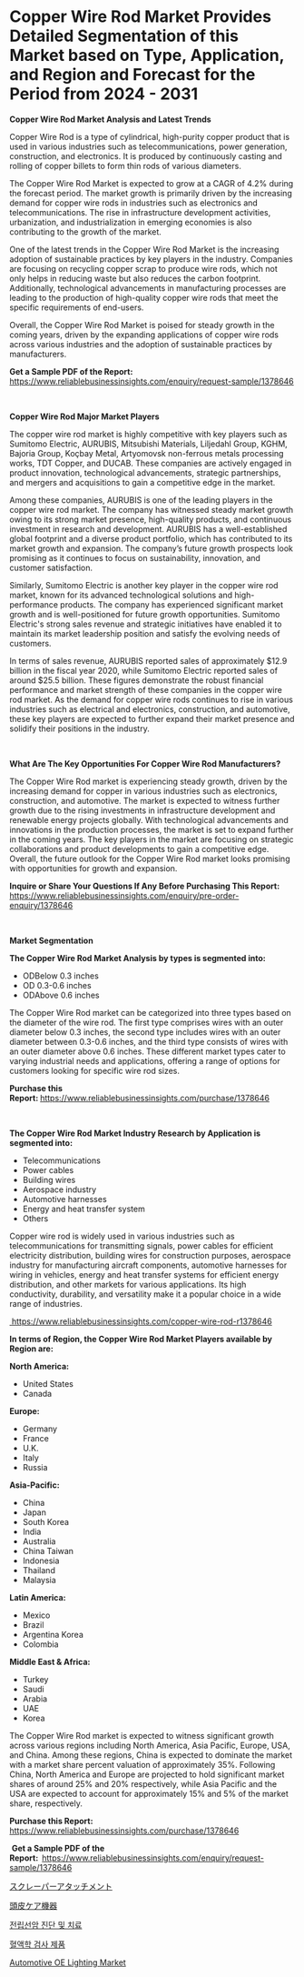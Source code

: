 <p><h1>Copper Wire Rod Market Provides Detailed Segmentation of this Market based on Type, Application, and Region and Forecast for the Period from 2024 - 2031</h1></p><p><strong>Copper Wire Rod Market Analysis and Latest Trends</strong></p>
<p><p>Copper Wire Rod is a type of cylindrical, high-purity copper product that is used in various industries such as telecommunications, power generation, construction, and electronics. It is produced by continuously casting and rolling of copper billets to form thin rods of various diameters.</p><p>The Copper Wire Rod Market is expected to grow at a CAGR of 4.2% during the forecast period. The market growth is primarily driven by the increasing demand for copper wire rods in industries such as electronics and telecommunications. The rise in infrastructure development activities, urbanization, and industrialization in emerging economies is also contributing to the growth of the market.</p><p>One of the latest trends in the Copper Wire Rod Market is the increasing adoption of sustainable practices by key players in the industry. Companies are focusing on recycling copper scrap to produce wire rods, which not only helps in reducing waste but also reduces the carbon footprint. Additionally, technological advancements in manufacturing processes are leading to the production of high-quality copper wire rods that meet the specific requirements of end-users.</p><p>Overall, the Copper Wire Rod Market is poised for steady growth in the coming years, driven by the expanding applications of copper wire rods across various industries and the adoption of sustainable practices by manufacturers.</p></p>
<p><strong>Get a Sample PDF of the Report:&nbsp;</strong> <a href="https://www.reliablebusinessinsights.com/enquiry/request-sample/1378646">https://www.reliablebusinessinsights.com/enquiry/request-sample/1378646</a></p>
<p>&nbsp;</p>
<p><strong>Copper Wire Rod Major Market Players</strong></p>
<p><p>The copper wire rod market is highly competitive with key players such as Sumitomo Electric, AURUBIS, Mitsubishi Materials, Liljedahl Group, KGHM, Bajoria Group, Koçbay Metal, Artyomovsk non-ferrous metals processing works, TDT Copper, and DUCAB. These companies are actively engaged in product innovation, technological advancements, strategic partnerships, and mergers and acquisitions to gain a competitive edge in the market.</p><p>Among these companies, AURUBIS is one of the leading players in the copper wire rod market. The company has witnessed steady market growth owing to its strong market presence, high-quality products, and continuous investment in research and development. AURUBIS has a well-established global footprint and a diverse product portfolio, which has contributed to its market growth and expansion. The company’s future growth prospects look promising as it continues to focus on sustainability, innovation, and customer satisfaction.</p><p>Similarly, Sumitomo Electric is another key player in the copper wire rod market, known for its advanced technological solutions and high-performance products. The company has experienced significant market growth and is well-positioned for future growth opportunities. Sumitomo Electric's strong sales revenue and strategic initiatives have enabled it to maintain its market leadership position and satisfy the evolving needs of customers.</p><p>In terms of sales revenue, AURUBIS reported sales of approximately $12.9 billion in the fiscal year 2020, while Sumitomo Electric reported sales of around $25.5 billion. These figures demonstrate the robust financial performance and market strength of these companies in the copper wire rod market. As the demand for copper wire rods continues to rise in various industries such as electrical and electronics, construction, and automotive, these key players are expected to further expand their market presence and solidify their positions in the industry.</p></p>
<p>&nbsp;</p>
<p><strong>What Are The Key Opportunities For Copper Wire Rod Manufacturers?</strong></p>
<p><p>The Copper Wire Rod market is experiencing steady growth, driven by the increasing demand for copper in various industries such as electronics, construction, and automotive. The market is expected to witness further growth due to the rising investments in infrastructure development and renewable energy projects globally. With technological advancements and innovations in the production processes, the market is set to expand further in the coming years. The key players in the market are focusing on strategic collaborations and product developments to gain a competitive edge. Overall, the future outlook for the Copper Wire Rod market looks promising with opportunities for growth and expansion.</p></p>
<p><strong>Inquire or Share Your Questions If Any Before Purchasing This Report:</strong> <a href="https://www.reliablebusinessinsights.com/enquiry/pre-order-enquiry/1378646">https://www.reliablebusinessinsights.com/enquiry/pre-order-enquiry/1378646</a></p>
<p>&nbsp;</p>
<p><strong>Market Segmentation</strong></p>
<p><strong>The Copper Wire Rod Market Analysis by types is segmented into:</strong></p>
<p><ul><li>ODBelow 0.3 inches</li><li>OD 0.3-0.6 inches</li><li>ODAbove 0.6 inches</li></ul></p>
<p><p>The Copper Wire Rod market can be categorized into three types based on the diameter of the wire rod. The first type comprises wires with an outer diameter below 0.3 inches, the second type includes wires with an outer diameter between 0.3-0.6 inches, and the third type consists of wires with an outer diameter above 0.6 inches. These different market types cater to varying industrial needs and applications, offering a range of options for customers looking for specific wire rod sizes.</p></p>
<p><strong>Purchase this Report:&nbsp;</strong><a href="https://www.reliablebusinessinsights.com/purchase/1378646">https://www.reliablebusinessinsights.com/purchase/1378646</a></p>
<p>&nbsp;</p>
<p><strong>The Copper Wire Rod Market Industry Research by Application is segmented into:</strong></p>
<p><ul><li>Telecommunications</li><li>Power cables</li><li>Building wires</li><li>Aerospace industry</li><li>Automotive harnesses</li><li>Energy and heat transfer system</li><li>Others</li></ul></p>
<p><p>Copper wire rod is widely used in various industries such as telecommunications for transmitting signals, power cables for efficient electricity distribution, building wires for construction purposes, aerospace industry for manufacturing aircraft components, automotive harnesses for wiring in vehicles, energy and heat transfer systems for efficient energy distribution, and other markets for various applications. Its high conductivity, durability, and versatility make it a popular choice in a wide range of industries.</p></p>
<p><a href="https://www.reliablebusinessinsights.com/copper-wire-rod-r1378646">&nbsp;https://www.reliablebusinessinsights.com/copper-wire-rod-r1378646</a></p>
<p><strong>In terms of Region, the Copper Wire Rod Market Players available by Region are:</strong></p>
<p>
    <p> <strong> North America: </strong>
        <ul>
            <li>United States</li>
            <li>Canada</li>
        </ul>
        </p> 
    <p> <strong> Europe: </strong>
        <ul>
            <li>Germany</li>
            <li>France</li>
            <li>U.K.</li>
            <li>Italy</li>
            <li>Russia</li>
        </ul>
        </p> 
    <p> <strong> Asia-Pacific: </strong>
        <ul>
            <li>China</li>
            <li>Japan</li>
            <li>South Korea</li>
            <li>India</li>
            <li>Australia</li>
            <li>China Taiwan</li>
            <li>Indonesia</li>
            <li>Thailand</li>
            <li>Malaysia</li>
        </ul>
        </p> 
    <p> <strong> Latin America: </strong>
        <ul>
            <li>Mexico</li>
            <li>Brazil</li>
            <li>Argentina Korea</li>
            <li>Colombia</li>
        </ul>
        </p> 
    <p> <strong> Middle East & Africa: </strong>
        <ul>
            <li>Turkey</li>
            <li>Saudi</li>
            <li>Arabia</li>
            <li>UAE</li>
            <li>Korea</li>
        </ul>
    </p>
    </p>
<p><p>The Copper Wire Rod market is expected to witness significant growth across various regions including North America, Asia Pacific, Europe, USA, and China. Among these regions, China is expected to dominate the market with a market share percent valuation of approximately 35%. Following China, North America and Europe are projected to hold significant market shares of around 25% and 20% respectively, while Asia Pacific and the USA are expected to account for approximately 15% and 5% of the market share, respectively.</p></p>
<p><strong>Purchase this Report: </strong><a href="https://www.reliablebusinessinsights.com/purchase/1378646">https://www.reliablebusinessinsights.com/purchase/1378646</a></p>
<p>&nbsp;<strong>Get a Sample PDF of the Report:&nbsp;&nbsp;</strong><a href="https://www.reliablebusinessinsights.com/enquiry/request-sample/1378646">https://www.reliablebusinessinsights.com/enquiry/request-sample/1378646</a></p>
<p><strong></strong></p>
<p><p><a href="https://github.com/tubbs463/Market-Research-Report-List-1/blob/main/7994731129400.md">スクレーパーアタッチメント</a></p><p><a href="https://github.com/decker5351/Market-Research-Report-List-1/blob/main/7853485129399.md">頭皮ケア機器</a></p><p><a href="https://github.com/vseigx30c9a1j/Market-Research-Report-List-2/blob/main/8336959116871.md">전립선암 진단 및 치료</a></p><p><a href="https://github.com/WilburKihn5676/Market-Research-Report-List-2/blob/main/6035938116872.md">혈액학 검사 제품</a></p><p><a href="https://github.com/NaomieConner2023/Market-Research-Report-List-1/blob/main/automotive-oe-lighting-market.md">Automotive OE Lighting Market</a></p></p>